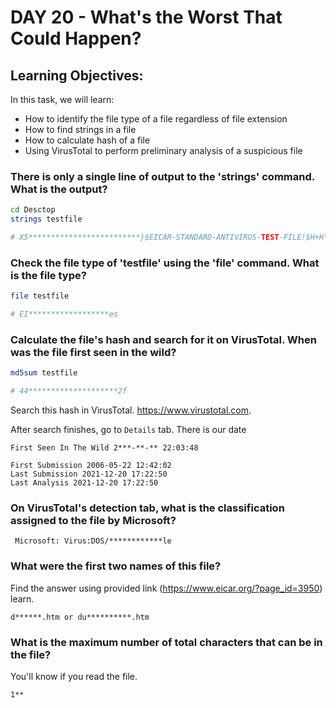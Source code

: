 # DAY 20 -  What's the Worst That Could Happen? 

## Learning Objectives:

In this task, we will learn:

* How to identify the file type of a file regardless of file extension
* How to find strings in a file
* How to calculate hash of a file
* Using VirusTotal to perform preliminary analysis of a suspicious file


### There is only a single line of output to the 'strings' command. What is the output? 

``` bash
cd Desctop
strings testfile

# X5*************************}$EICAR-STANDARD-ANTIVIRUS-TEST-FILE!$H+H*
```
<!-- X5O!P%@AP[4\PZX54(P^)7CC)7}$EICAR-STANDARD-ANTIVIRUS-TEST-FILE!$H+H* -->


### Check the file type of 'testfile' using the 'file' command. What is the file type?

```bash
file testfile

# EI******************es
```

<!-- EICAR virus test files -->


### Calculate the file's hash and search for it on VirusTotal. When was the file first seen in the wild?


```bash
md5sum testfile

# 44********************2f
```
<!-- 44d88612fea8a8f36de82e1278abb02f -->

Search this hash in VirusTotal. https://www.virustotal.com.

After search finishes, go to `Details` tab. There is our date

```
First Seen In The Wild 2***-**-** 22:03:48

First Submission 2006-05-22 12:42:02
Last Submission 2021-12-20 17:22:50
Last Analysis 2021-12-20 17:22:50
```
<!-- 2005-10-17 22:03:48 -->

### On VirusTotal's detection tab, what is the classification assigned to the file by Microsoft?

```
 Microsoft:	Virus:DOS/************le
```

<!-- Virus:DOS/EICAR_Test_File -->

### What were the first two names of this file?

Find the answer using provided link (https://www.eicar.org/?page_id=3950) learn.

```
d******.htm or du**********.htm
```

<!-- ducklin.htm or ducklin-html.htm -->


### What is the maximum number of total characters that can be in the file?

You'll know if you read the file.
```
1**
```
<!-- 128 -->

